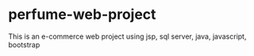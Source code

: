 # perfume-web-project
This is an e-commerce web project using jsp, sql server, java, javascript, bootstrap
